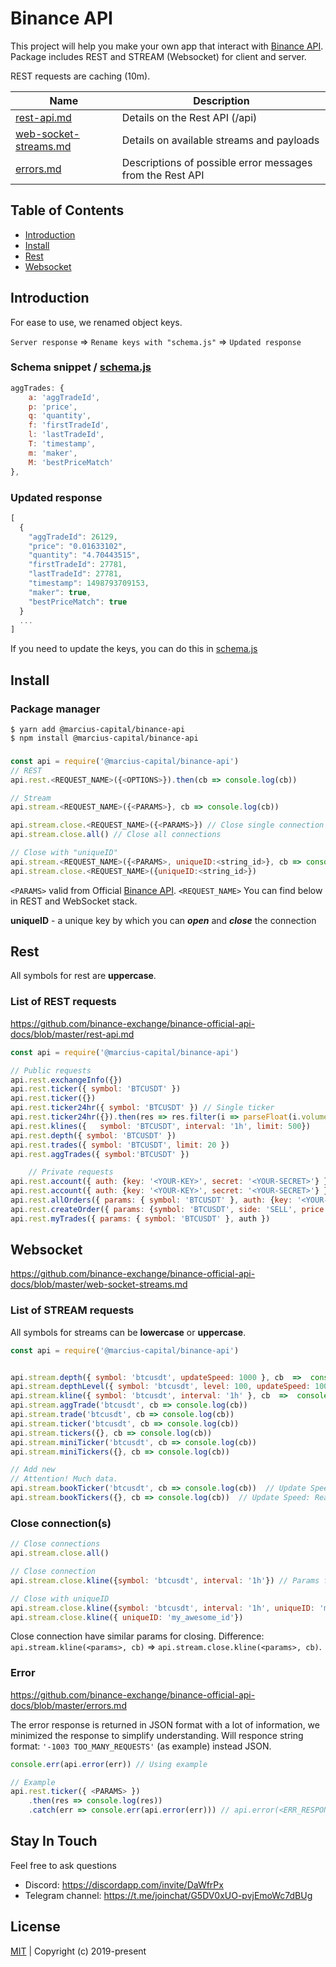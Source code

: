 # Binance API

This project will help you make your own app that interact with [Binance API](https://github.com/binance-exchange/binance-official-api-docs). Package includes REST and  STREAM (Websocket) for client and server. 

REST requests are caching (10m).

| Name                                                                                                                     | Description                                               |
| ------------------------------------------------------------------------------------------------------------------------ | --------------------------------------------------------- |
| [rest-api.md](https://github.com/binance-exchange/binance-official-api-docs/blob/master/rest-api.md)                     | Details on the Rest API (/api)                            |
| [web-socket-streams.md](https://github.com/binance-exchange/binance-official-api-docs/blob/master/web-socket-streams.md) | Details on available streams and payloads                 |
| [errors.md](https://github.com/binance-exchange/binance-official-api-docs/blob/master/errors.md)                         | Descriptions of possible error messages from the Rest API |

## Table of Contents

* [Introduction](#introduction)
* [Install](#install)
* [Rest](#rest)
* [Websocket](#websocket)

## Introduction

For ease to use, we renamed object keys.

``Server response`` => ``Rename keys with "schema.js"`` => ``Updated response``

### Schema snippet / [schema.js](/src/binance/schema.js#L7)

```javascript
aggTrades: {
    a: 'aggTradeId',
    p: 'price',
    q: 'quantity',
    f: 'firstTradeId',
    l: 'lastTradeId',
    T: 'timestamp',
    m: 'maker',
    M: 'bestPriceMatch'
},
```

### Updated response

```javascript
[
  {
    "aggTradeId": 26129,       
    "price": "0.01633102",     
    "quantity": "4.70443515",  
    "firstTradeId": 27781,      
    "lastTradeId": 27781,        
    "timestamp": 1498793709153,
    "maker": true,          
    "bestPriceMatch": true         
  }
  ...
]

```

If you need to update the keys, you can do this in [schema.js](/src/binance/schema.js)

## Install

### Package manager

```node
$ yarn add @marcius-capital/binance-api
$ npm install @marcius-capital/binance-api
```

###

```javascript
const api = require('@marcius-capital/binance-api')
// REST
api.rest.<REQUEST_NAME>({<OPTIONS>}).then(cb => console.log(cb))

// Stream
api.stream.<REQUEST_NAME>({<PARAMS>}, cb => console.log(cb))

api.stream.close.<REQUEST_NAME>({<PARAMS>}) // Close single connection
api.stream.close.all() // Close all connections

// Close with "uniqueID"
api.stream.<REQUEST_NAME>({<PARAMS>, uniqueID:<string_id>}, cb => console.log(cb))
api.stream.close.<REQUEST_NAME>({uniqueID:<string_id>})
```
``<PARAMS>`` valid from Official [Binance API](#binance-api). ``<REQUEST_NAME>`` You can find below in REST and WebSocket stack.

**uniqueID** - a unique key by which you can **_open_** and **_close_** the connection

## Rest

All symbols for rest are **uppercase**.

### List of REST requests

https://github.com/binance-exchange/binance-official-api-docs/blob/master/rest-api.md

```javascript
const api = require('@marcius-capital/binance-api')

// Public requests
api.rest.exchangeInfo({})
api.rest.ticker({ symbol: 'BTCUSDT' })
api.rest.ticker({})
api.rest.ticker24hr({ symbol: 'BTCUSDT' }) // Single ticker
api.rest.ticker24hr({}).then(res => res.filter(i => parseFloat(i.volume) !== 0)) // All tickers
api.rest.klines({ 	symbol: 'BTCUSDT', interval: '1h', limit: 500})
api.rest.depth({ symbol: 'BTCUSDT' })
api.rest.trades({ symbol: 'BTCUSDT', limit: 20 })
api.rest.aggTrades({ symbol:'BTCUSDT' })

	// Private requests
api.rest.account({ auth: {key: '<YOUR-KEY>', secret: '<YOUR-SECRET>'} })
api.rest.account({ auth: {key: '<YOUR-KEY>', secret: '<YOUR-SECRET>'} }).then(res => res.balances.filter(i=> parseFloat(i.free + i.locked) > 0)) // Balance
api.rest.allOrders({ params: { symbol: 'BTCUSDT' }, auth: {key: '<YOUR-KEY>', secret: '<YOUR-SECRET>'} })
api.rest.createOrder({ params: {symbol: 'BTCUSDT', side: 'SELL', price: '8000', quantity: '0.01' }, auth: {key: '<YOUR-KEY>', secret: '<YOUR-SECRET>'} })
api.rest.myTrades({ params: { symbol: 'BTCUSDT' }, auth })

```

## Websocket

https://github.com/binance-exchange/binance-official-api-docs/blob/master/web-socket-streams.md

### List of STREAM requests

All symbols for streams can be **lowercase** or **uppercase**.

```javascript
const api = require('@marcius-capital/binance-api')


api.stream.depth({ symbol: 'btcusdt', updateSpeed: 1000 }, cb  =>  console.log(cb)) // updateSpeed: 1000ms default, can be 100 (100ms)
api.stream.depthLevel({ symbol: 'btcusdt', level: 100, updateSpeed: 1000 }, cb  =>  console.log(cb)) // level: 100 default, updateSpeed: 1000ms default, can be 100 (100ms)
api.stream.kline({ symbol: 'btcusdt', interval: '1h' }, cb  =>  console.log(cb))
api.stream.aggTrade('btcusdt', cb => console.log(cb))
api.stream.trade('btcusdt', cb => console.log(cb))
api.stream.ticker('btcusdt', cb => console.log(cb))
api.stream.tickers({}, cb => console.log(cb))
api.stream.miniTicker('btcusdt', cb => console.log(cb))
api.stream.miniTickers({}, cb => console.log(cb))

// Add new
// Attention! Much data.
api.stream.bookTicker('btcusdt', cb => console.log(cb))  // Update Speed: Real-time
api.stream.bookTickers({}, cb => console.log(cb))  // Update Speed: Real-time

```

### Close connection(s)

```javascript
// Close connections
api.stream.close.all()

// Close connection
api.stream.close.kline({symbol: 'btcusdt', interval: '1h'}) // Params for close stream are used similar for open stream

// Close with uniqueID
api.stream.close.kline({symbol: 'btcusdt', interval: '1h', uniqueID: 'my_awesome_id'}) 
api.stream.close.kline({ uniqueID: 'my_awesome_id'}) 
```

Close connection have similar params for closing. Difference: `api.stream.kline(<params>, cb)` => `api.stream.close.kline(<params>, cb)`. 

### Error

https://github.com/binance-exchange/binance-official-api-docs/blob/master/errors.md

The error response is returned in JSON format with a lot of information, we minimized the response to simplify understanding.  Will responce string format: `'-1003 TOO_MANY_REQUESTS'` (as example) instead JSON. 

```javascript
console.err(api.error(err)) // Using example

// Example
api.rest.ticker({ <PARAMS> })
    .then(res => console.log(res))
    .catch(err => console.err(api.error(err))) // api.error(<ERR_RESPONSE>)
```


## Stay In Touch

Feel free to ask questions

* Discord: https://discordapp.com/invite/DaWfrPx
* Telegram channel: https://t.me/joinchat/G5DV0xUO-pvjEmoWc7dBUg


## License
[MIT](http://opensource.org/licenses/MIT) | Copyright (c) 2019-present